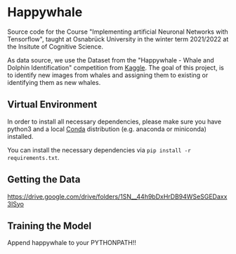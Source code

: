 # Happywhale

Source code for the Course "Implementing artificial Neuronal Networks with Tensorflow", taught at Osnabrück University in the winter term 2021/2022 at the Insitute of Cognitive Science.

As data source, we use the Dataset from the "Happywhale - Whale and Dolphin Identification" competition from [Kaggle](https://www.kaggle.com/competitions/happy-whale-and-dolphin/data). The goal of this project, is to identify new images from whales and assigning them to existing or identifying them as new whales. 

## Virtual Environment

In order to install all necessary dependencies, please make sure you have python3 and a local [Conda](https://docs.conda.io/en/latest/) distribution (e.g. anaconda or miniconda) installed.

You can install the necessary dependencies via `pip install -r requirements.txt`.

## Getting the Data

https://drive.google.com/drive/folders/1SN__44h9bDxHrDB94WSeSGEDaxx3ISyo

## Training the Model

Append happywhale to your PYTHONPATH!!